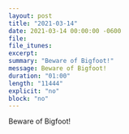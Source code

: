 ```yaml
---
layout: post
title: "2021-03-14"
date: 2021-03-14 00:00:00 -0600
file:
file_itunes:
excerpt:
summary: "Beware of Bigfoot!"
message: Beware of Bigfoot!
duration: "01:00"
length: "11444"
explicit: "no"
block: "no"
---
```

Beware of Bigfoot!

